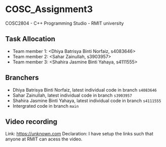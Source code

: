 # COSC_Assignment3
COSC2804 - C++ Programming Studio - RMIT university

## Task Allocation
- Team member 1: <Dhiya Batrisya Binti Norfaiz, s4083646>
- Team member 2: <Sahar Zainullah, s3903957>
- Team member 3: <Shahira Jasmine Binti Yahaya, s4111555>

## Branchers
- Dhiya Batrisya Binti Norfaiz, latest individual code in branch `s4083646`
- Sahar Zainullah, latest individual code in branch `s3903957`
- Shahira Jasmine Binti Yahaya, latest individual code in branch `s4111555`
- Intergrated code in branch `main`

## Video recording
Link: https://unknown.com
Declaration: I have setup the links such that anyone at RMIT can acess the video.   